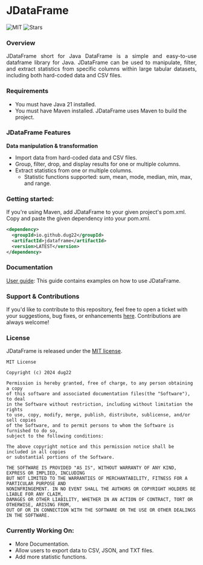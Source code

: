 JDataFrame
=======
![MIT](https://img.shields.io/badge/License-MIT-grey?style=flat-square&color=green)
![Stars](https://img.shields.io/github/stars/dug22/jdataframe.svg)
### Overview
<p align="justify">
JDataFrame short for Java DataFrame is a simple and easy-to-use dataframe library for Java. JDataFrame can be used to manipulate, filter, and extract statistics from specific columns within large tabular datasets, including both hard-coded data and CSV files. 
</p>

### Requirements
* You must have Java 21 installed.
* You must have Maven installed. JDataFrame uses Maven to build the project.

### JDataFrame Features
**Data manipulation & transformation**
* Import data from hard-coded data and CSV files.
* Group, filter, drop, and display results for one or multiple columns.
* Extract statistics from one or multiple columns.
  * Statistic functions supported: sum, mean, mode, median, min, max, and range.

### Getting started:
If you're using Maven, add JDataFrame to your given project's pom.xml. Copy and paste the given dependency into your pom.xml.
~~~xml
<dependency>
  <groupId>io.github.dug22</groupId>
  <artifactId>jdataframe</artifactId>
  <version>LATEST</version>
</dependency>
~~~


### Documentation
[User guide](https://github.com/dug22/JDataFrame/blob/master/UserGuide.md): This guide contains examples on how to use JDataFrame.

### Support & Contributions
If you'd like to contribute to this repository, feel free to open a ticket with your suggestions, bug fixes, or enhancements [here](https://github.com/dug22/JDataFrame/issues). Contributions are always welcome! 

### License
JDataFrame is released under the [MIT license](https://github.com/dug22/JDataFrame/blob/master/LICENSE).

```
MIT License

Copyright (c) 2024 dug22

Permission is hereby granted, free of charge, to any person obtaining a copy
of this software and associated documentation files(the "Software"), to deal
in the Software without restriction, including without limitation the rights
to use, copy, modify, merge, publish, distribute, sublicense, and/or sell copies
of the Software, and to permit persons to whom the Software is furnished to do so,
subject to the following conditions:

The above copyright notice and this permission notice shall be included in all copies
or substantial portions of the Software.

THE SOFTWARE IS PROVIDED "AS IS", WITHOUT WARRANTY OF ANY KIND, EXPRESS OR IMPLIED, INCLUDING
BUT NOT LIMITED TO THE WARRANTIES OF MERCHANTABILITY, FITNESS FOR A PARTICULAR PURPOSE AND
NONINFRINGEMENT. IN NO EVENT SHALL THE AUTHORS OR COPYRIGHT HOLDERS BE LIABLE FOR ANY CLAIM,
DAMAGES OR OTHER LIABILITY, WHETHER IN AN ACTION OF CONTRACT, TORT OR OTHERWISE, ARISING FROM,
OUT OF OR IN CONNECTION WITH THE SOFTWARE OR THE USE OR OTHER DEALINGS IN THE SOFTWARE.
```

### Currently Working On:
* More Documentation.
* Allow users to export data to CSV, JSON, and TXT files.
* Add more statistic functions. 
